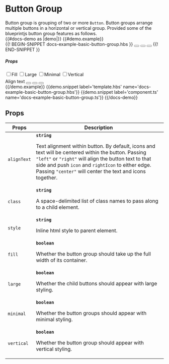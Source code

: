 # Button Group
<div class='bp3-running-text bp3-text-large'>
  Button group is grouping of two or more <code>Button</code>. Button groups arrange multiple buttons in a horizontal or
  vertical group. Provided some of the blueprintjs button group features as follows.
</div>
{{#docs-demo as |demo|}}
{{#demo.example}}

<div class="demo-container">
  <div class="docs-example-frame docs-example-frame-row">
    <div class="docs-example">
      {{! BEGIN-SNIPPET docs-example-basic-button-group.hbs }}
      <ButtonGroup @minimal={{minimal}} @large={{large}} @vertical={{vertical}} 
         @fill={{fill}} @alignText={{alignText}} @style="min-width:200px">
        <Button @icon='database' @type='button' @text='Queries'> </Button>
        <Button @icon='function' @type='button' @text='Fun'> </Button>
        <Button @icon='cog' @type='button' @text='Settings'> </Button>
      </ButtonGroup>
      {{! END-SNIPPET }}
    </div>
    <div class="docs-example-options">
      <h5 class="bp3-heading">Props</h5>
      <label class="bp3-control bp3-switch"><input type="checkbox" onclick={{action "onChangeProps" "fill"}}><span
          class="bp3-control-indicator"></span>Fill</label>
      <label class="bp3-control bp3-switch"><input type="checkbox" onclick={{action "onChangeProps" 'large'}}><span
          class="bp3-control-indicator"></span>Large</label>
      <label class="bp3-control bp3-switch"><input type="checkbox" onclick={{action "onChangeProps" 'minimal'}}><span
          class="bp3-control-indicator"></span>Minimal</label>
      <label class="bp3-control bp3-switch"><input type="checkbox" onclick={{action "onChangeProps" 'vertical'}}><span
          class="bp3-control-indicator"></span>Vertical</label>
      <div style="margin-top: 5px;"> Align text
        <ButtonGroup @fill=true @style="margin-top: 5px;">
          <Button @text="Left" @active={{leftActive}} @onClick={{action "onTextAlign" "left"}} ></Button>
          <Button @text="Center" @active={{centerActive}} @onClick={{action "onTextAlign" "center"}} ></Button>
          <Button @text="Right" @active={{rightActive}} @onClick={{action "onTextAlign" "right"}} ></Button>
        </ButtonGroup>
      </div>
    </div>
  </div>
</div>
{{/demo.example}}
{{demo.snippet label='template.hbs' name='docs-example-basic-button-group.hbs'}}
{{demo.snippet label='component.ts' name='docs-example-basic-button-group.ts'}}
{{/docs-demo}}

## Props


<div class="docs-modifiers-table bp3-running-text">
  <table class="bp3-html-table">
    <thead>
      <tr>
        <th>Props</th>
        <th>Description</th>
      </tr>
    </thead>
    <tbody>
      <tr>
        <td class="docs-prop-name"><code>alignText</code></td>
        <td class="docs-prop-details"><code
            class="docs-prop-type"><strong>string</strong><em class="docs-prop-default bp3-text-muted"></em></code>
          <div class="docs-prop-description">
            <div class="docs-section">
              <div class="bp3-running-text">
                <p>Text alignment within button. By default, icons and text will be centered
                  within the button. Passing <code>"left"</code> or <code>"right"</code> will align the button
                  text to that side and push <code>icon</code> and <code>rightIcon</code> to either edge. Passing
                  <code>"center"</code> will center the text and icons together.</p>
              </div>
            </div>
          </div>
          <div class="docs-prop-tags"></div>
        </td>
      </tr>
      <tr>
        <td class="docs-prop-name"><code>class</code></td>
        <td class="docs-prop-details"><code
            class="docs-prop-type"><strong>string</strong><em class="docs-prop-default bp3-text-muted"></em></code>
          <div class="docs-prop-description">
            <div class="docs-section">
              <div class="bp3-running-text">
                <p>A space-delimited list of class names to pass along to a child element.</p>
              </div>
            </div>
          </div>
        </td>
      </tr>
      <tr>
        <td class="docs-prop-name"><code>style</code></td>
        <td class="docs-prop-details"><code
            class="docs-prop-type"><strong>string</strong><em class="docs-prop-default bp3-text-muted"></em></code>
          <div class="docs-prop-description">
            <div class="docs-section">
              <div class="bp3-running-text">
                <p>Inline html style to parent element.</p>
              </div>
            </div>
          </div>
        </td>
      </tr>
      <tr>
        <td class="docs-prop-name"><code>fill</code></td>
        <td class="docs-prop-details"><code
            class="docs-prop-type"><strong>boolean</strong><em class="docs-prop-default bp3-text-muted"></em></code>
          <div class="docs-prop-description">
            <div class="docs-section">
              <div class="bp3-running-text">
                <p>Whether the button group should take up the full width of its container.</p>
              </div>
            </div>
          </div>
        </td>
      </tr>
      <tr>
        <td class="docs-prop-name"><code>large</code></td>
        <td class="docs-prop-details"><code
            class="docs-prop-type"><strong>boolean</strong><em class="docs-prop-default bp3-text-muted"></em></code>
          <div class="docs-prop-description">
            <div class="docs-section">
              <div class="bp3-running-text">
                <p>Whether the child buttons should appear with large styling.</p>
              </div>
            </div>
          </div>
        </td>
      </tr>
      <tr>
        <td class="docs-prop-name"><code>minimal</code></td>
        <td class="docs-prop-details"><code
            class="docs-prop-type"><strong>boolean</strong><em class="docs-prop-default bp3-text-muted"></em></code>
          <div class="docs-prop-description">
            <div class="docs-section">
              <div class="bp3-running-text">
                <p>Whether the button groups should appear with minimal styling.</p>
              </div>
            </div>
          </div>
        </td>
      </tr>
      <tr>
        <td class="docs-prop-name"><code>vertical</code></td>
        <td class="docs-prop-details"><code
            class="docs-prop-type"><strong>boolean</strong><em class="docs-prop-default bp3-text-muted"></em></code>
          <div class="docs-prop-description">
            <div class="docs-section">
              <div class="bp3-running-text">
                <p>Whether the button group should appear with vertical styling.</p>
              </div>
            </div>
          </div>
        </td>
      </tr>
    </tbody>
  </table>
  <br>
</div>